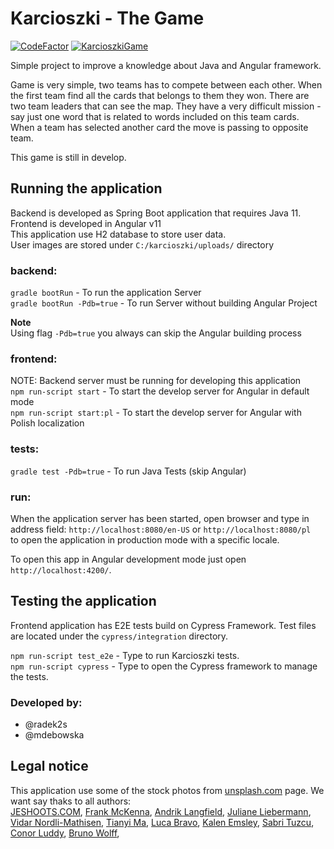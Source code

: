# Karcioszki - The Game

[![CodeFactor](https://www.codefactor.io/repository/github/radek2s/karcioszkigame/badge/master)](https://www.codefactor.io/repository/github/radek2s/karcioszkigame/overview/master)
[![KarcioszkiGame](https://circleci.com/gh/radek2s/KarcioszkiGame.svg?style=svg)]()

Simple project to improve a knowledge about Java and Angular framework.

Game is very simple, two teams has to compete between each other. When the first team 
find all the cards that belongs to them they won. There are two team leaders that can see
the map. They have a very difficult mission - say just one word that is related to words 
included on this team cards. When a team has selected another card the move is passing to opposite team.

This game is still in develop.

## Running the application
Backend is developed as Spring Boot application that requires Java 11.\
Frontend is developed in Angular v11\
This application use H2 database to store user data.\
User images are stored under ``C:/karcioszki/uploads/`` directory


### backend:
``gradle bootRun`` - To run the application Server  
``gradle bootRun -Pdb=true`` - To run Server without building Angular Project  

**Note**  
Using flag `-Pdb=true` you always can skip the Angular building process

### frontend:
NOTE: Backend server must be running for developing this application\
``npm run-script start`` - To start the develop server for Angular in default mode\
``npm run-script start:pl`` - To start the develop server for Angular with Polish localization

### tests:
``gradle test -Pdb=true`` - To run Java Tests (skip Angular)

### run:
When the application server has been started, open browser and type in address field:
``http://localhost:8080/en-US`` or ``http://localhost:8080/pl`` \
to open the application in production mode with a specific locale.

To open this app in Angular development mode just open ``http://localhost:4200/``. 

## Testing the application
Frontend application has E2E tests build on Cypress Framework. Test files are located under the ```cypress/integration``` directory.

```npm run-script test_e2e``` - Type to run Karcioszki tests.  
```npm run-script cypress``` - Type to open the Cypress framework to manage the tests.

### Developed by:

- @radek2s
- @mdebowska

## Legal notice
This application use some of the stock photos from [unsplash.com](https://unsplash.com/) page. We want say thaks to all authors:  
[JESHOOTS.COM](https://unsplash.com/@jeshoots), 
[Frank McKenna](https://unsplash.com/@frankiefoto?utm_source=unsplash&amp;utm_medium=referral&amp;utm_content=creditCopyText),
[Andrik Langfield](https://unsplash.com/@andriklangfield?utm_source=unsplash&amp;utm_medium=referral&amp;utm_content=creditCopyText),
[Juliane Liebermann](https://unsplash.com/@jule_42?utm_source=unsplash&amp;utm_medium=referral&amp;utm_content=creditCopyText),
[Vidar Nordli-Mathisen](https://unsplash.com/@vidarnm?utm_source=unsplash&amp;utm_medium=referral&amp;utm_content=creditCopyText),
[Tianyi Ma](https://unsplash.com/@tma?utm_source=unsplash&amp;utm_medium=referral&amp;utm_content=creditCopyText),
[Luca Bravo](https://unsplash.com/@lucabravo?utm_source=unsplash&amp;utm_medium=referral&amp;utm_content=creditCopyText),
[Kalen Emsley](https://unsplash.com/@kalenemsley?utm_source=unsplash&amp;utm_medium=referral&amp;utm_content=creditCopyText),
[Sabri Tuzcu](https://unsplash.com/@sabrituzcu?utm_source=unsplash&amp;utm_medium=referral&amp;utm_content=creditCopyText),
[Conor Luddy](https://unsplash.com/@opticonor?utm_source=unsplash&amp;utm_medium=referral&amp;utm_content=creditCopyText),
[Bruno Wolff](https://unsplash.com/@d0cz?utm_source=unsplash&amp;utm_medium=referral&amp;utm_content=creditCopyText),